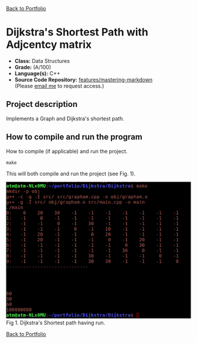 [Back to Portfolio](./)

Dijkstra's Shortest Path with Adjcentcy matrix
===============

-   **Class:** Data Structures
-   **Grade:** (A/100)
-   **Language(s):** C++
-   **Source Code Repository:** [features/mastering-markdown](https://guides.github.com/features/mastering-markdown/)  
    (Please [email me](mailto:atmacklin@csustudent.net?subject=GitHub%20Access) to request access.)

## Project description

Implements a Graph and Dijkstra's shortest path. 

## How to compile and run the program

How to compile (if applicable) and run the project.

```
make
```
This will both compile and run the project (see Fig. 1).

![screenshot](/images/project2/Fig1.png)  
Fig 1. Dijkstra's Shortest path having run.

[Back to Portfolio](./)